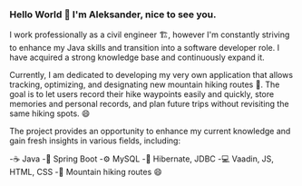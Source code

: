 ### Hello World 👋 I'm Aleksander, nice to see you.

<!--
**AleksanderLinczuk/AleksanderLinczuk** is a ✨ _special_ ✨ repository because its `README.md` (this file) appears on your GitHub profile.

Here are some ideas to get you started:

- 🔭 I’m currently working on ...
- 🌱 I’m currently learning ...
- 👯 I’m looking to collaborate on ...
- 🤔 I’m looking for help with ...
- 💬 Ask me about ...
- 📫 How to reach me: ...
- 😄 Pronouns: ...
- ⚡ Fun fact: ...
-->
I work professionally as a civil engineer :building_construction:, however I'm constantly striving to enhance my Java skills and transition into a software developer role. I have acquired a strong knowledge base and continuously expand it.

Currently, I am dedicated to developing my very own application that allows tracking, optimizing, and designating new mountain hiking routes :walking:. 
The goal is to let users record their hike waypoints easily and quickly, store memories and personal records, and plan future trips without revisiting the same hiking spots. :smile:

The project provides an opportunity to enhance my current knowledge and gain fresh insights in various fields, including:

-☕ Java
-🍃 Spring Boot
-⚙️ MySQL
-🔗 Hibernate, JDBC
-💻 Vaadin, JS, HTML, CSS
-:walking: Mountain hiking routes :smile:
